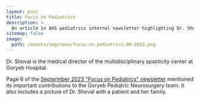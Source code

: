 ```yaml
---
layout: post
title: Focus on Pediatrics
description: >
  An article in AHS pediatrics internal newsletter highlighting Dr. Shoval's role as medical director of the multidisciplinary spasticity center.
sitemap: false
image:
  path: /assets/img/news/focus-on-pediatrics-09-2023.png
---
```


Dr. Shoval is the medical director of the multidisciplinary spasticity center at Goryeb Hospital.

Page 6 of the [Septermber 2023 "Focus on Pediatrics"
newsletter](/assets/img/news/focus-on-pediatrics-09-2023.pdf#page=6)
mentioned its important contributions to the Goryeb Pediatric
Neurosurgery team.  It also includes a picture of Dr. Shoval with a
patient and her family.

